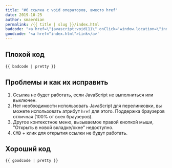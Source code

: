 ```yaml
---
title: "#6 ссылка с void операторов, вместо href"
date: 2019-10-25
author: smaerdian
permalink: /{{ title | slug }}/index.html
badcode: "<a href=\"javascript:void(1)\" onClick='window.location=\"index.html\"'>Link</a>"
goodcode: '<a href="index.html">Link</a>'
---
```


<div class="section bad">

## Плохой код

```html
{{ badcode | pretty }}
```

</div>

<div class="section" id="issues">

## Проблемы и как их исправить

1. Ссылка не будет работать, если JavaScript не выполниться или выключен.
1. Нет необходимости использовать JavaScript для перелинковки, вы можете использовать атрибут `href` для этого. Поддержка браузеров отличная (100% от всех браузеров).
1. Другое контекстное меню, вызываемое правой кнопкой мыши, "Открыть в новой вкладке/окне" недоступно.
1. <kbd>CMD</kbd> + клик для открытия ссылки не будут работать.

</div>

<div class="section">

## Хороший код

```html
{{ goodcode | pretty }}
```

</div>